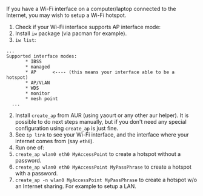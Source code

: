 If you have a Wi-Fi interface on a computer/laptop connected to the Internet, you may wish to setup a Wi-Fi hotspot.

1. Check if your Wi-Fi interface supports AP interface mode:
  1. Install `iw` package (via pacman for example).
  2. `iw list`:
  ```
  ...
  Supported interface modes:
		 * IBSS
		 * managed
		 * AP      <---- (this means your interface able to be a hotspot)
		 * AP/VLAN
		 * WDS
		 * monitor
		 * mesh point
	...
  ```
2. Install `create_ap` from AUR (using yaourt or any other aur helper). It is possible to do next steps manually, but if you don't need any special configuration using `create_ap` is just fine.
3. See `ip link` to see your Wi-Fi interface, and the interface where your internet comes from (say `eth0`).
4. Run one of:
  1. `create_ap wlan0 eth0 MyAccessPoint` to create a hotspot without a password.
  2. `create_ap wlan0 eth0 MyAccessPoint MyPassPhrase` to create a hotspot with a password.
  3. `create_ap -n wlan0 MyAccessPoint MyPassPhrase` to create a hotspot w/o an Internet sharing. For example to setup a LAN.
